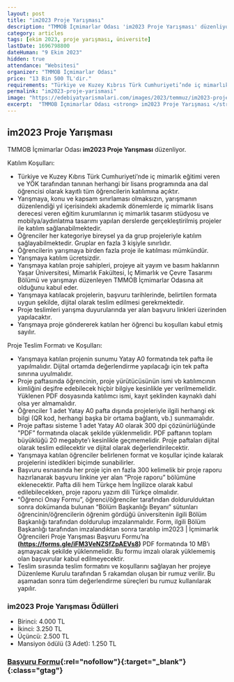 ```yaml
---
layout: post
title: "im2023 Proje Yarışması"
description: "TMMOB İçmimarlar Odası 'im2023 Proje Yarışması' düzenliyor."
category: articles
tags: [ekim 2023, proje yarışması, üniversite]
lastDate: 1696798800
dateHuman: "9 Ekim 2023"
hidden: true
attendance: "Websitesi"
organizer: "TMMOB İçmimarlar Odası"
price: "13 Bin 500 TL'dir."
requirements: "Türkiye ve Kuzey Kıbrıs Türk Cumhuriyeti’nde iç mimarlık eğitimi veren ve YÖK tarafından tanınan herhangi bir lisans programında ana dal öğrencisi olarak kayıtlı tüm öğrenciler katılabilir."
permalink: "im2023-proje-yarismasi"
image: "https://edebiyatyarismalari.com/images/2023/temmuz/im2023-proje-yarismasi.jpg"
excerpt:  "TMMOB İçmimarlar Odası <strong> im2023 Proje Yarışması </strong> düzenliyor."
---
```


## im2023 Proje Yarışması
TMMOB İçmimarlar Odası **im2023 Proje Yarışması** düzenliyor.  

Katılım Koşulları:
- Türkiye ve Kuzey Kıbrıs Türk Cumhuriyeti’nde iç mimarlık eğitimi veren ve YÖK tarafından tanınan herhangi bir lisans programında ana dal öğrencisi olarak kayıtlı tüm öğrencilerin katılımına açıktır.
- Yarışmaya, konu ve kapsam sınırlaması olmaksızın, yarışmanın düzenlendiği yıl içerisindeki akademik dönemlerde iç mimarlık lisans derecesi veren eğitim kurumlarının iç mimarlık tasarım stüdyosu ve mobilya/aydınlatma tasarımı yapılan derslerde gerçekleştirilmiş projeler ile katılım sağlanabilmektedir.
- Öğrenciler her kategoriye bireysel ya da grup projeleriyle katılım sağlayabilmektedir. Gruplar en fazla 3 kişiyle sınırlıdır.
- Öğrencilerin yarışmaya birden fazla proje ile katılması mümkündür.
- Yarışmaya katılım ücretsizdir.
- Yarışmaya katılan proje sahipleri, projeye ait yayım ve basım haklarının Yaşar Üniversitesi, Mimarlık Fakültesi, İç Mimarlık ve Çevre Tasarımı Bölümü ve yarışmayı düzenleyen TMMOB İçmimarlar Odasına ait olduğunu kabul eder.
- Yarışmaya katılacak projelerin, başvuru tarihlerinde, belirtilen formata uygun şekilde, dijital olarak teslim edilmesi gerekmektedir.
- Proje teslimleri yarışma duyurularında yer alan başvuru linkleri üzerinden yapılacaktır.
- Yarışmaya proje göndererek katılan her öğrenci bu koşulları kabul etmiş sayılır.

Proje Teslim Formatı ve Koşulları:
- Yarışmaya katılan projenin sunumu Yatay A0 formatında tek pafta ile yapılmalıdır. Dijital ortamda değerlendirme yapılacağı için tek pafta sınırına uyulmalıdır.
- Proje paftasında öğrencinin, proje yürütücüsünün ismi vb katılımcının kimliğini deşifre edebilecek hiçbir bilgiye kesinlikle yer verilmemelidir. Yüklenen PDF dosyasında katılımcı ismi, kayıt şeklinden kaynaklı dahi olsa yer almamalıdır.
- Öğrenciler 1 adet Yatay A0 pafta dışında projeleriyle ilgili herhangi ek bilgi (QR kod, herhangi başka bir ortama bağlantı, vb.) sunmamalıdır.
- Proje paftası sisteme 1 adet Yatay A0 olarak 300 dpi çözünürlüğünde "PDF” formatında olacak şekilde yüklenmelidir. PDF paftanın toplam büyüklüğü 20 megabyte’ı kesinlikle geçmemelidir. Proje paftaları dijital olarak teslim edilecektir ve dijital olarak değerlendirilecektir.
- Yarışmaya katılan öğrenciler belirlenen format ve koşullar içinde kalarak projelerini istedikleri biçimde sunabilirler.
- Başvuru esnasında her proje için en fazla 300 kelimelik bir proje raporu hazırlanarak başvuru linkine yer alan “Proje raporu” bölümüne eklenecektir. Pafta dili hem Türkçe hem İngilizce olarak kabul edilebilecekken, proje raporu yazım dili Türkçe olmalıdır.
- “Öğrenci Onay Formu”, öğrenci/öğrenciler tarafından doldurulduktan sonra dokümanda bulunan “Bölüm Başkanlığı Beyanı” sütunları öğrencinin/öğrencilerin öğrenim gördüğü üniversitenin ilgili Bölüm Başkanlığı tarafından doldurulup imzalanmalıdır. Form, ilgili Bölüm Başkanlığı tarafından imzalandıktan sonra taratılıp im2023 | İçmimarlık
Öğrencileri Proje Yarışması Başvuru Formu’na **(https://forms.gle/iFM3VeNZSfZpAEVs8)** PDF formatında 10 MB’ı aşmayacak şekilde yüklenmelidir. Bu formu imzalı olarak yüklememiş olan başvurular kabul edilmeyecektir.
- Teslim sırasında teslim formatını ve koşullarını sağlayan her projeye Düzenleme Kurulu tarafından 5 rakamdan oluşan bir rumuz verilir. Bu aşamadan sonra tüm değerlendirme süreçleri bu rumuz kullanılarak yapılır.


### im2023 Proje Yarışması Ödülleri
- Birinci: 4.000 TL
- İkinci: 3.250 TL
- Üçüncü: 2.500 TL
- Mansiyon ödülü (3 Adet): 1.250 TL


### [Başvuru Formu](https://inar.yasar.edu.tr/im2023/#basvuru/?ref=edebiyatyarismalari.com){:rel="nofollow"}{:target="_blank"}{:class="gtag"}